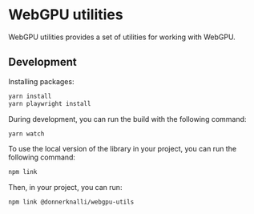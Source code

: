 # WebGPU utilities

WebGPU utilities provides a set of utilities for working with WebGPU.

## Development

Installing packages:

```sh
yarn install
yarn playwright install
```

During development, you can run the build with the following command:

```sh
yarn watch
```

To use the local version of the library in your project, you can run the following command:

```sh
npm link
```

Then, in your project, you can run:

```sh
npm link @donnerknalli/webgpu-utils
```
